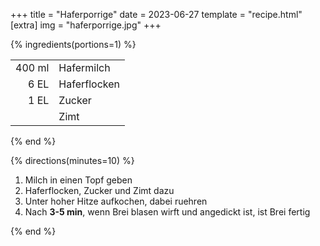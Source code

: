 +++
title = "Haferporrige"
date = 2023-06-27
template = "recipe.html"
[extra]
img = "haferporrige.jpg"
+++

{% ingredients(portions=1) %}

|        |              |
|-:      |:-            |
| 400 ml | Hafermilch   |
| 6 EL   | Haferflocken |
| 1 EL   | Zucker       |
|        | Zimt         |

{% end %}

{% directions(minutes=10) %}

1. Milch in einen Topf geben
2. Haferflocken, Zucker und Zimt dazu
3. Unter hoher Hitze aufkochen, dabei ruehren
4. Nach **3-5 min**, wenn Brei blasen wirft und angedickt ist, ist Brei fertig

{% end %}